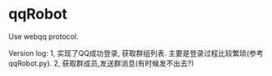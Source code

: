 qqRobot
=======

Use webqq protocol.


Version log:
1, 实现了QQ成功登录, 获取群组列表.
	主要是登录过程比较繁琐(参考qqRobot.py).
2, 获取群成员,发送群消息(有时候发不出去?)
